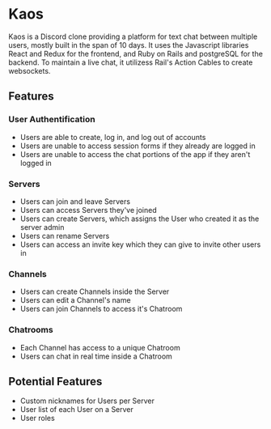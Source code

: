 # **Kaos**

Kaos is a Discord clone providing a platform for text chat between multiple users, mostly built in the span of 10 days. It uses the Javascript libraries React and Redux for the frontend, and Ruby on Rails and postgreSQL for the backend. To maintain a live chat, it utilizess Rail's Action Cables to create websockets.

## Features

### User Authentification
* Users are able to create, log in, and log out of accounts
* Users are unable to access session forms if they already are logged in
* Users are unable to access the chat portions of the app if they aren't logged in

### Servers
* Users can join and leave Servers
* Users can access Servers they've joined
* Users can create Servers, which assigns the User who created it as the server admin
* Users can rename Servers
* Users can access an invite key which they can give to invite other users in

### Channels
* Users can create Channels inside the Server
* Users can edit a Channel's name
* Users can join Channels to access it's Chatroom

### Chatrooms
* Each Channel has access to a unique Chatroom
* Users can chat in real time inside a Chatroom

## Potential Features
* Custom nicknames for Users per Server
* User list of each User on a Server
* User roles
